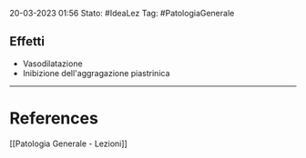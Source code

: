 20-03-2023 01:56
Stato: #IdeaLez
Tag: #PatologiaGenerale 

## Effetti
- Vasodilatazione
- Inibizione dell'aggragazione piastrinica

---
# References 

[[Patologia Generale - Lezioni]]
